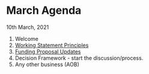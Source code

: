 # March Agenda
10th March, 2021

1. Welcome
2. [Working Statement Principles](https://github.com/w3c/devcouncil/issues/7)
3. [Funding Proposal Updates](https://docs.google.com/document/d/1uE4MZ7tbF35_oNKgI_eAb5F1gRawXGRK4st6wvkpSsg/edit?usp=sharing)
4. Decision Framework - start the discussion/process.
5. Any other business (AOB)